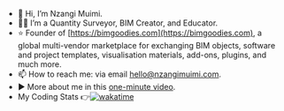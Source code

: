 - 👋 Hi, I’m Nzangi Muimi.
- 👷🏽 I’m a Quantity Surveyor, BIM Creator, and Educator.
- ⭐ Founder of [https://bimgoodies.com](https://bimgoodies.com), a global multi-vendor marketplace for exchanging BIM objects, software and project templates, visualisation materials, add-ons, plugins, and much more.
- 📫 How to reach me: via email hello@nzangimuimi.com.
- ▶ More about me in this [one-minute video](https://youtu.be/sQUCCKuGcdI).
- My Coding Stats 👉[![wakatime](https://wakatime.com/badge/user/8d2c6499-4d5a-4b74-85ec-f04a6ae6b1be.svg)](https://wakatime.com/@8d2c6499-4d5a-4b74-85ec-f04a6ae6b1be)

<!---
Muimi81/Muimi81 is a ✨ special ✨ repository because its `README.md` (this file) appears on your GitHub profile.
You can click the Preview link to take a look at your changes.
--->
